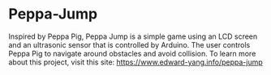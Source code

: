 # Peppa-Jump
Inspired by Peppa Pig, Peppa Jump is a simple game using an LCD screen and an ultrasonic sensor that is controlled by Arduino. The user controls Peppa Pig to navigate around obstacles and avoid collision. To learn more about this project, visit this site: https://www.edward-yang.info/peppa-jump
